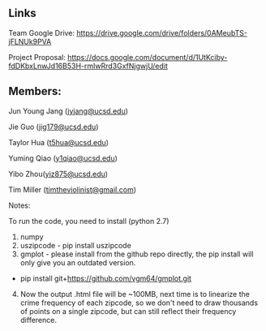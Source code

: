 
Links
-----

Team Google Drive: https://drive.google.com/drive/folders/0AMeubTS-jFLNUk9PVA

Project Proposal: https://docs.google.com/document/d/1UtKciby-fdDKbxLnwJd16B53H-rmIwRrd3GxfNjgwjU/edit


Members:
-----
Jun Young Jang (jyjang@ucsd.edu)

Jie Guo (jig179@ucsd.edu)

Taylor Hua (t5hua@ucsd.edu)

Yuming Qiao (y1qiao@ucsd.edu)

Yibo Zhou(yiz875@ucsd.edu)

Tim Miller (timtheviolinist@gmail.com)

Notes:

To run the code, you need to install (python 2.7)
1. numpy
2. uszipcode - pip install uszipcode
3. gmplot - please install from the github repo directly, the pip install will only give you an outdated version.
- pip install git+https://github.com/vgm64/gmplot.git
4. Now the output .html file will be ~100MB, next time is to linearize the crime frequency of each zipcode, so we don't need to draw thousands of points on a single zipcode, but can still reflect their frequency difference. 
